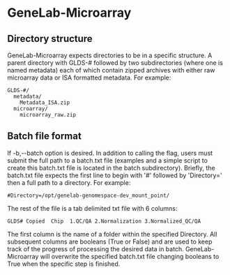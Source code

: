 # GeneLab-Microarray

## Directory structure
GeneLab-Microarray expects directories to be in a specific structure. A parent directory with GLDS-# followed by two subdirectories (where one is named metadata) each of which contain zipped archives with either raw microarray data or ISA formatted metadata. For example:

```
GLDS-#/
  metadata/
    Metadata_ISA.zip
  microarray/
    microarray_raw.zip
```


## Batch file format
If -b,--batch option is desired. In addition to calling the flag, users must submit the full path to a batch.txt file (examples and a simple script to create this batch.txt file is located in the batch subdirectory). Briefly, the batch.txt file expects the first line to begin with '#' followed by 'Directory=' then a full path to a directory. For example:

`#Directory=/opt/genelab-genomespace-dev_mount_point/`

The rest of the file is a tab delimited txt file with 6 columns:

`GLDS# Copied  Chip  1.QC/QA 2.Normalization 3.Normalized_QC/QA`

The first column is the name of a folder within the specified Directory. All subsequent columns are booleans (True or False) and are used to keep track of the progress of processing the desired data in batch. GeneLab-Microarray will overwrite the specified batch.txt file changing booleans to True when the specific step is finished.
